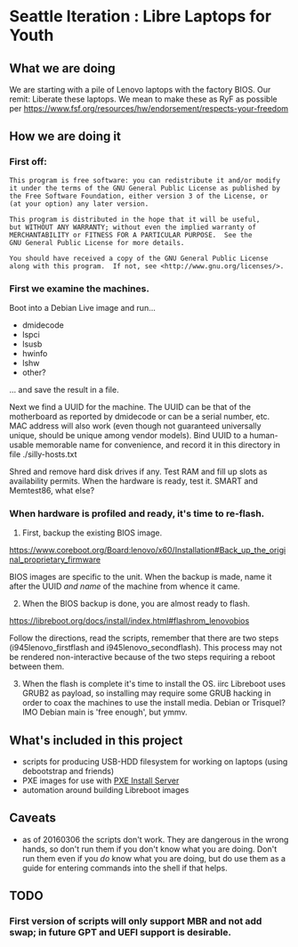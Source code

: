 #   Seattle Iteration : Libre Laptops for Youth
  
## What we are doing

  We are starting with a pile of Lenovo laptops with the factory BIOS. Our remit: Liberate these laptops.
  We mean to make these as RyF as possible per https://www.fsf.org/resources/hw/endorsement/respects-your-freedom

## How we are doing it

### First off:

    This program is free software: you can redistribute it and/or modify
    it under the terms of the GNU General Public License as published by
    the Free Software Foundation, either version 3 of the License, or
    (at your option) any later version.

    This program is distributed in the hope that it will be useful,
    but WITHOUT ANY WARRANTY; without even the implied warranty of
    MERCHANTABILITY or FITNESS FOR A PARTICULAR PURPOSE.  See the
    GNU General Public License for more details.

    You should have received a copy of the GNU General Public License
    along with this program.  If not, see <http://www.gnu.org/licenses/>.

 
  
### First we examine the machines. 

Boot into a Debian Live image and run...
  
  * dmidecode
  * lspci
  * lsusb
  * hwinfo
  * lshw
  * other?
  
  ... and save the result in a file.
  
  Next we find a UUID for the machine. The UUID can be that of the motherboard as reported by dmidecode or can be a serial number, etc.
  MAC address will also work (even though not guaranteed universally unique, should be unique among vendor models).
  Bind UUID to a human-usable memorable name for convenience, and record it in this directory in file ./silly-hosts.txt
  
  Shred and remove hard disk drives if any. Test RAM and fill up slots as availability permits.
  When the hardware is ready, test it. SMART and Memtest86, what else?
  
### When hardware is profiled and ready, it's time to re-flash.
  
1. First, backup the existing BIOS image.
	
  https://www.coreboot.org/Board:lenovo/x60/Installation#Back_up_the_original_proprietary_firmware
  
  BIOS images are specific to the unit. When the backup is made, name it after the UUID *and name* of the machine from whence it came.
  
2. When the BIOS backup is done, you are almost ready to flash. 
  
  https://libreboot.org/docs/install/index.html#flashrom_lenovobios
  
  Follow the directions, read the scripts, remember that there are two steps (i945lenovo_firstflash and i945lenovo_secondflash).
  This process may not be rendered non-interactive because of the two steps requiring a reboot between them.
  
3. When the flash is complete it's time to install the OS. iirc Libreboot uses GRUB2 as payload, so installing may require some GRUB hacking in order to coax the machines to use the install media.
  Debian or Trisquel? IMO Debian main is 'free enough', but ymmv.
  
## What's included in this project
  
  * scripts for producing USB-HDD filesystem for working on laptops (using debootstrap and friends)
  * PXE images for use with [PXE Install Server](https://github.com/freegeek-seattle/install_pxeserver)
  * automation around building Libreboot images
  
## Caveats
  
  * as of 20160306 the scripts don't work. 
  They are dangerous in the wrong hands, so don't run them if you don't know what you are doing.
  Don't run them even if you *do* know what you are doing, but do use them as a guide for entering commands into the shell if that helps.
  
## TODO
  
### First version of scripts will only support MBR and not add swap; in future GPT and UEFI support is desirable.
  
  
  
  
